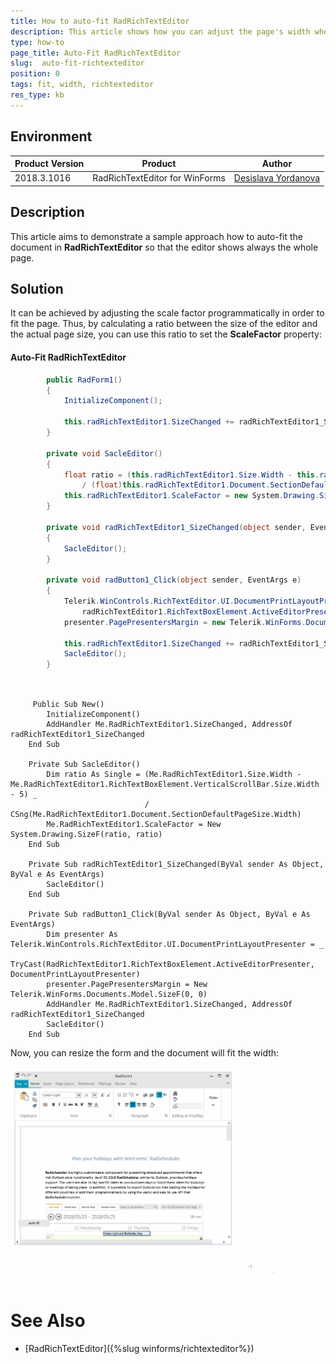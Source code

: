 ```yaml
---
title: How to auto-fit RadRichTextEditor
description: This article shows how you can adjust the page's width when the control is resized
type: how-to
page_title: Auto-Fit RadRichTextEditor
slug:  auto-fit-richtexteditor
position: 0
tags: fit, width, richtexteditor
res_type: kb
---
```


## Environment
 
|Product Version|Product|Author|
|----|----|----|
|2018.3.1016|RadRichTextEditor for WinForms|[Desislava Yordanova](https://www.telerik.com/blogs/author/desislava-yordanova)|
 

## Description

This article aims to demonstrate a sample approach how to auto-fit the document in **RadRichTextEditor** so that the editor shows always the whole page. 

## Solution 

It can be achieved by adjusting the scale factor programmatically in order to fit the page. Thus, by calculating a ratio between the size of the editor and the actual page size, you can use this ratio to set the **ScaleFactor** property:  

#### Auto-Fit RadRichTextEditor

````C#
        public RadForm1()
        {
            InitializeComponent(); 

            this.radRichTextEditor1.SizeChanged += radRichTextEditor1_SizeChanged;  
        }

        private void SacleEditor()
        {
            float ratio = (this.radRichTextEditor1.Size.Width - this.radRichTextEditor1.RichTextBoxElement.VerticalScrollBar.Size.Width - 5) 
                / (float)this.radRichTextEditor1.Document.SectionDefaultPageSize.Width;
            this.radRichTextEditor1.ScaleFactor = new System.Drawing.SizeF(ratio, ratio);
        }
 
        private void radRichTextEditor1_SizeChanged(object sender, EventArgs e)
        {
            SacleEditor();
        }

        private void radButton1_Click(object sender, EventArgs e)
        {
            Telerik.WinControls.RichTextEditor.UI.DocumentPrintLayoutPresenter presenter = 
                radRichTextEditor1.RichTextBoxElement.ActiveEditorPresenter as DocumentPrintLayoutPresenter;
            presenter.PagePresentersMargin = new Telerik.WinForms.Documents.Model.SizeF(0, 0);
 
            this.radRichTextEditor1.SizeChanged += radRichTextEditor1_SizeChanged;
            SacleEditor();
        }
 

````
````VB.NET

     Public Sub New()
        InitializeComponent()
        AddHandler Me.RadRichTextEditor1.SizeChanged, AddressOf radRichTextEditor1_SizeChanged
    End Sub

    Private Sub SacleEditor()
        Dim ratio As Single = (Me.RadRichTextEditor1.Size.Width - Me.RadRichTextEditor1.RichTextBoxElement.VerticalScrollBar.Size.Width - 5) _
                              / CSng(Me.RadRichTextEditor1.Document.SectionDefaultPageSize.Width)
        Me.RadRichTextEditor1.ScaleFactor = New System.Drawing.SizeF(ratio, ratio)
    End Sub

    Private Sub radRichTextEditor1_SizeChanged(ByVal sender As Object, ByVal e As EventArgs)
        SacleEditor()
    End Sub

    Private Sub radButton1_Click(ByVal sender As Object, ByVal e As EventArgs)
        Dim presenter As Telerik.WinControls.RichTextEditor.UI.DocumentPrintLayoutPresenter = _
            TryCast(RadRichTextEditor1.RichTextBoxElement.ActiveEditorPresenter, DocumentPrintLayoutPresenter)
        presenter.PagePresentersMargin = New Telerik.WinForms.Documents.Model.SizeF(0, 0)
        AddHandler Me.RadRichTextEditor1.SizeChanged, AddressOf radRichTextEditor1_SizeChanged
        SacleEditor()
    End Sub

````

 
Now, you can resize the form and the document will fit the width:

![auto-fit-richtexteditor 001](images/auto-fit-richtexteditor001.gif)
 

# See Also

* [RadRichTextEditor]({%slug winforms/richtexteditor%}) 

